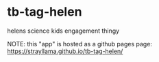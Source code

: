# tb-tag-helen
helens science kids engagement thingy

NOTE: this "app" is hosted as a github pages page:
https://strayllama.github.io/tb-tag-helen/
